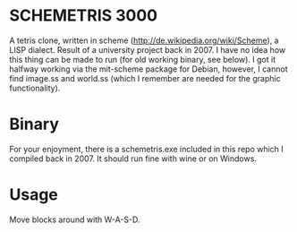 # SCHEMETRIS 3000 #

A tetris clone, written in scheme (http://de.wikipedia.org/wiki/Scheme), a LISP dialect. Result of a university project back in 2007. I have no idea how this thing can be made to run (for old working binary, see below). I got it halfway working via the mit-scheme package for Debian, however, I cannot find image.ss and world.ss (which I remember are needed for the graphic functionality).

# Binary #

For your enjoyment, there is a schemetris.exe included in this repo which I compiled back in 2007. It should run fine with wine or on Windows.

# Usage #

Move blocks around with W-A-S-D.
